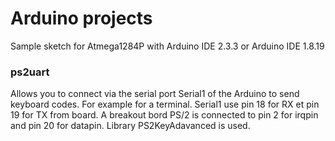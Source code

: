 # Arduino projects

Sample sketch for Atmega1284P with Arduino IDE 2.3.3 or Arduino IDE 1.8.19


### ps2uart

Allows you to connect via the serial port Serial1 of the Arduino to send keyboard codes.
For example for a terminal.
Serial1 use pin 18 for RX et pin 19 for TX from board.
A breakout bord PS/2 is connected to pin 2 for irqpin and pin 20 for datapin.
Library PS2KeyAdavanced is used.


